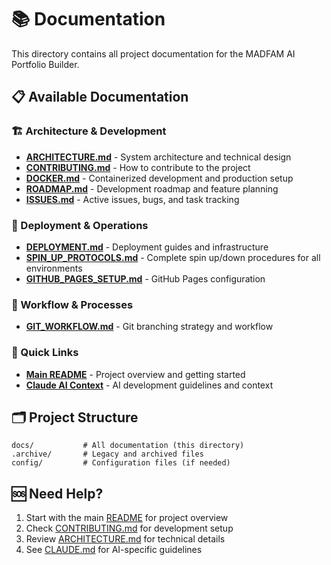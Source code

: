 # 📚 Documentation

This directory contains all project documentation for the MADFAM AI Portfolio Builder.

## 📋 Available Documentation

### 🏗️ Architecture & Development

- **[ARCHITECTURE.md](./ARCHITECTURE.md)** - System architecture and technical design
- **[CONTRIBUTING.md](./CONTRIBUTING.md)** - How to contribute to the project
- **[DOCKER.md](./DOCKER.md)** - Containerized development and production setup
- **[ROADMAP.md](./ROADMAP.md)** - Development roadmap and feature planning
- **[ISSUES.md](./ISSUES.md)** - Active issues, bugs, and task tracking

### 🚀 Deployment & Operations

- **[DEPLOYMENT.md](./DEPLOYMENT.md)** - Deployment guides and infrastructure
- **[SPIN_UP_PROTOCOLS.md](./SPIN_UP_PROTOCOLS.md)** - Complete spin up/down procedures for all environments
- **[GITHUB_PAGES_SETUP.md](./GITHUB_PAGES_SETUP.md)** - GitHub Pages configuration

### 🔄 Workflow & Processes

- **[GIT_WORKFLOW.md](./GIT_WORKFLOW.md)** - Git branching strategy and workflow

### 📖 Quick Links

- **[Main README](../README.md)** - Project overview and getting started
- **[Claude AI Context](../CLAUDE.md)** - AI development guidelines and context

## 🗂️ Project Structure

```
docs/           # All documentation (this directory)
.archive/       # Legacy and archived files
config/         # Configuration files (if needed)
```

## 🆘 Need Help?

1. Start with the main [README](../README.md) for project overview
2. Check [CONTRIBUTING.md](./CONTRIBUTING.md) for development setup
3. Review [ARCHITECTURE.md](./ARCHITECTURE.md) for technical details
4. See [CLAUDE.md](../CLAUDE.md) for AI-specific guidelines
